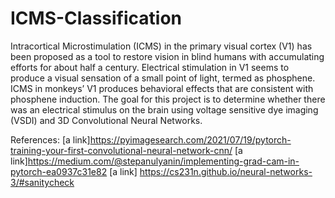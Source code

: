 # ICMS-Classification
Intracortical Microstimulation (ICMS) in the primary visual cortex (V1) has been proposed as a tool to restore vision in blind humans with accumulating efforts for about half a century. Electrical stimulation in V1 seems to produce a visual sensation of a small point of light, termed as phosphene. ICMS in monkeys’ V1 produces behavioral effects that are consistent with phosphene induction.
The goal for this project is to determine whether there was an electrical stimulus on the brain using voltage sensitive dye imaging (VSDI) and 3D Convolutional Neural Networks.

References:
[a link]https://pyimagesearch.com/2021/07/19/pytorch-training-your-first-convolutional-neural-network-cnn/
[a link]https://medium.com/@stepanulyanin/implementing-grad-cam-in-pytorch-ea0937c31e82
[a link] https://cs231n.github.io/neural-networks-3/#sanitycheck

